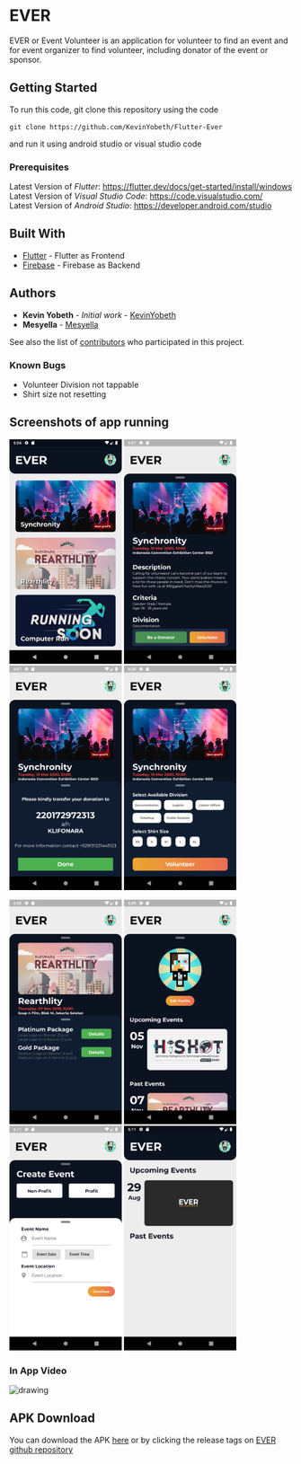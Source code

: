 # EVER
 
EVER or Event Volunteer is an application for volunteer to find an event and for event organizer to find volunteer, including donator of the event or sponsor.

## Getting Started  
  
To run this code, git clone this repository using the code 
``` 
git clone https://github.com/KevinYobeth/Flutter-Ever
```
and run it using android studio or visual studio code

### Prerequisites
Latest Version of *Flutter*: https://flutter.dev/docs/get-started/install/windows  
Latest Version of *Visual Studio Code*: https://code.visualstudio.com/  
Latest Version of *Android Studio*: https://developer.android.com/studio  

## Built With

* [Flutter](https://flutter.dev/) - Flutter as Frontend
* [Firebase](https://firebase.google.com/) - Firebase as Backend

## Authors

* **Kevin Yobeth** - *Initial work* - [KevinYobeth](https://github.com/Kevinyobeth)
* **Mesyella** - [Mesyella](https://github.com/Mesyella)

See also the list of [contributors](https://github.com/KevinYobeth/Flutter-Ever/contributors) who participated in this project.

### Known Bugs
- Volunteer Division not tappable
- Shirt size not resetting   

## Screenshots of app running
<img src="/assets/Screenshot/1.png" alt="drawing" width="200"/> <img src="/assets/Screenshot/2.png" alt="drawing" width="200"/>
<img src="/assets/Screenshot/3.png" alt="drawing" width="200"/> <img src="/assets/Screenshot/4.png" alt="drawing" width="200"/>


<img src="/assets/Screenshot/5.png" alt="drawing" width="200"/> <img src="/assets/Screenshot/6.png" alt="drawing" width="200"/>
<img src="/assets/Screenshot/7.png" alt="drawing" width="200"/> <img src="/assets/Screenshot/8.png" alt="drawing" width="200"/>

### In App Video
<img src="/assets/appRecord.gif" alt="drawing" width="200"/>

## APK Download
You can download the APK [here](https://github.com/KevinYobeth/Flutter-Ever/releases/download/v1.01beta.1/Ever1.01.apk) or by clicking the release tags on [EVER github repository](https://github.com/KevinYobeth/Flutter-Ever)
